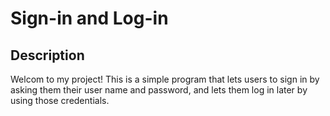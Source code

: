 # Sign-in and Log-in

## Description 

Welcom to my project! This is a simple program that lets users to sign in by asking them their user name and password, and lets them log in later by using those credentials. 